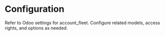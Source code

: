 # Configuration

Refer to Odoo settings for account_fleet. Configure related models, access rights, and options as needed.
